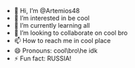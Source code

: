 - 👋 Hi, I’m @Artemios48
- 👀 I’m interested in be cool
- 🌱 I’m currently learning all
- 💞️ I’m looking to collaborate on cool bro
- 📫 How to reach me in cool place
- 😄 Pronouns: cool\bro\he idk
- ⚡ Fun fact: RUSSIA!

<!---
Artemios48/Artemios48 is a ✨ special ✨ repository because its `README.md` (this file) appears on your GitHub profile.
You can click the Preview link to take a look at your changes.
--->
